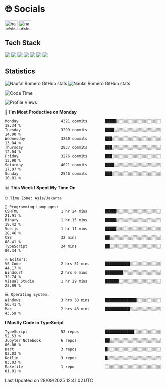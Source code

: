 <h1 align="">🌐 Socials</h1>
<p align="left">
<a href="https://linkedin.com/in/naufal-romero-putra-pratama-9ab816177/" target="blank"><img align="center" src="https://raw.githubusercontent.com/rahuldkjain/github-profile-readme-generator/master/src/images/icons/Social/linked-in-alt.svg" alt="naufalromero" height="30" width="40" /></a>
<a href="https://instagram.com/naufalromero" target="blank"><img align="center" src="https://raw.githubusercontent.com/rahuldkjain/github-profile-readme-generator/master/src/images/icons/Social/instagram.svg" alt="naufalromero" height="30" width="40" /></a>
</p>


<h2 align="">Tech Stack</h2>
<div align="">
  <img src="https://img.shields.io/badge/next.js-000000?style=for-the-badge&logo=nextdotjs&logoColor=white"/>
 <img src="https://img.shields.io/badge/typescript-%23007ACC.svg?style=for-the-badge&logo=typescript&logoColor=white"/>
 <img src="https://img.shields.io/badge/react-%2320232a.svg?style=for-the-badge&logo=react&logoColor=%2361DAFB"/>
 <img src="https://img.shields.io/badge/tailwindcss-%2338B2AC.svg?style=for-the-badge&logo=tailwind-css&logoColor=white"/>
 <img src="https://img.shields.io/badge/Prisma-3982CE?style=for-the-badge&logo=Prisma&logoColor=white"/>
 <img src="https://img.shields.io/badge/javascript-%23323330.svg?style=for-the-badge&logo=javascript&logoColor=%23F7DF1E"/>
 <img src="https://img.shields.io/badge/java-%23ED8B00.svg?style=for-the-badge&logo=openjdk&logoColor=white"/>
</div>


<h2 align="">Statistics</h2>
<div align="">
<img src="https://github-readme-stats-xi-nine-74.vercel.app/api?username=romves&show_icons=true&theme=tokyonight&include_all_commits=true&count_private=true" alt="Naufal Romero GitHub stats"/>
<img src="https://github-readme-stats-xi-nine-74.vercel.app/api/top-langs/?username=romves&theme=tokyonight&hide_border=false&include_all_commits=true&count_private=true&layout=compact" alt="Naufal Romero GitHub stats"/>
</div>

<!--START_SECTION:waka-->
![Code Time](http://img.shields.io/badge/Code%20Time-2%2C941%20hrs%2052%20mins-blue)

![Profile Views](http://img.shields.io/badge/Profile%20Views-0-blue)

📅 **I'm Most Productive on Monday** 

```text
Monday                   4321 commits        █████░░░░░░░░░░░░░░░░░░░░   18.34 % 
Tuesday                  3299 commits        ████░░░░░░░░░░░░░░░░░░░░░   14.00 % 
Wednesday                3260 commits        ███░░░░░░░░░░░░░░░░░░░░░░   13.84 % 
Thursday                 2837 commits        ███░░░░░░░░░░░░░░░░░░░░░░   12.04 % 
Friday                   3276 commits        ███░░░░░░░░░░░░░░░░░░░░░░   13.90 % 
Saturday                 4021 commits        ████░░░░░░░░░░░░░░░░░░░░░   17.07 % 
Sunday                   2546 commits        ███░░░░░░░░░░░░░░░░░░░░░░   10.81 % 
```


📊 **This Week I Spent My Time On** 

```text
🕑︎ Time Zone: Asia/Jakarta

💬 Programming Languages: 
CSHTML                   1 hr 24 mins        █████░░░░░░░░░░░░░░░░░░░░   21.91 % 
Binary                   1 hr 15 mins        █████░░░░░░░░░░░░░░░░░░░░   19.42 % 
Vue.js                   1 hr 11 mins        █████░░░░░░░░░░░░░░░░░░░░   18.46 % 
CSS                      32 mins             ██░░░░░░░░░░░░░░░░░░░░░░░   08.41 % 
TypeScript               24 mins             ██░░░░░░░░░░░░░░░░░░░░░░░   06.34 % 

🔥 Editors: 
VS Code                  2 hrs 51 mins       ███████████░░░░░░░░░░░░░░   44.17 % 
Windsurf                 2 hrs 6 mins        ████████░░░░░░░░░░░░░░░░░   32.74 % 
Visual Studio            1 hr 29 mins        ██████░░░░░░░░░░░░░░░░░░░   23.09 % 

💻 Operating System: 
Windows                  3 hrs 38 mins       ██████████████░░░░░░░░░░░   56.41 % 
Mac                      2 hrs 48 mins       ███████████░░░░░░░░░░░░░░   43.59 % 
```

**I Mostly Code in TypeScript** 

```text
TypeScript               52 repos            █████████████░░░░░░░░░░░░   52.53 % 
Jupyter Notebook         6 repos             ██░░░░░░░░░░░░░░░░░░░░░░░   06.06 % 
Dart                     3 repos             █░░░░░░░░░░░░░░░░░░░░░░░░   03.03 % 
Kotlin                   3 repos             █░░░░░░░░░░░░░░░░░░░░░░░░   03.03 % 
Makefile                 1 repo              ░░░░░░░░░░░░░░░░░░░░░░░░░   01.01 % 
```




 Last Updated on 28/09/2025 12:41:02 UTC
<!--END_SECTION:waka-->
